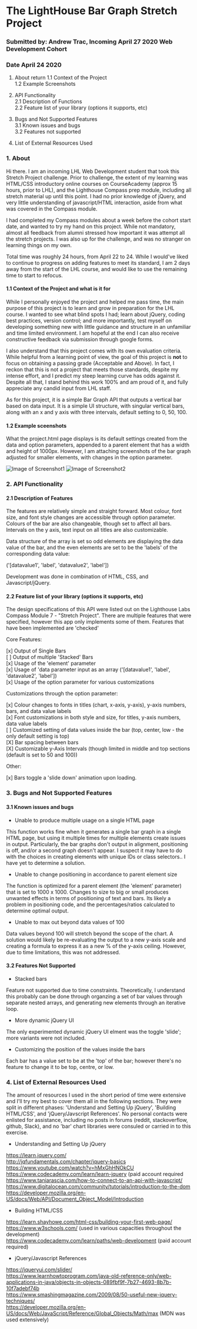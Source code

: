 # The LightHouse Bar Graph Stretch Project  
### Submitted by: Andrew Trac, Incoming April 27 2020 Web Development Cohort
### Date April 24 2020

1. About  return
    1.1 Context of the Project  
    1.2 Example Screenshots  

2. API Functionality  
    2.1 Description of Functions  
    2.2 Feature list of your library (options it supports, etc)  

3. Bugs and Not Supported Features  
    3.1 Known issues and bugs  
    3.2 Features not supported  

4. List of External Resources Used  
  
### 1. About  

Hi there. I am an incoming LHL Web Development student that took this Stretch Project challenge. Prior to challenge, the extent of my learning was HTML/CSS introductory online courses on CourseAcademy (approx 15 hours, prior to LHL), and the Lighthouse Compass prep module, including all stretch material up until this point. I had no prior knowledge of jQuery, and very little understanding of javascript/HTML interaction, aside from what was covered in the Compass module.   

I had completed my Compass modules about a week before the cohort start date, and wanted to try my hand on this project. While not mandatory, almost all feedback from alumni stressed how important it was attempt all the stretch projects. I was also up for the challenge, and was no stranger on learning things on my own.  

Total time was roughly 24 hours, from April 22 to 24. While I would've liked to continue to progress on adding features to meet its standard, I am 2 days away from the start of the LHL course, and would like to use the remaining time to start to refocus.  
  
#### 1.1 Context of the Project and what is it for  
  
While I personally enjoyed the project and helped me pass time, the main purpose of this project is to learn and grow in preparation for the LHL course. I wanted to see what blind spots I had; learn about jQuery, coding best practices, version control; and more importantly, test myself on developing something new with little guidance and structure in an unfamiliar and time limited environment. I am hopeful at the end I can also receive constructive feedback via submission through google forms.  
  

I also understand that this project comes with its own evaluation criteria. While helpful from a learning point of view, the goal of this project is **not** to focus on obtaining a passing grade (Acceptable and Above). In fact, I reckon that this is not a project that meets those standards, despite my intense effort, and I predict my steep learning curve has odds against it. Despite all that, I stand behind this work 100% and am proud of it, and fully appreciate any candid input from LHL staff.  


As for this project, it is a simple Bar Graph API that outputs a vertical bar based on data input. It is a simple UI structure, with singular vertical bars, along with an x and y axis with three intervals, default setting to 0, 50, 100.  


#### 1.2 Example sceenshots  


  
What the project.html page displays is its default settings created from the data and option parameters, appended to a parent element that has a width and height of 1000px. However, I am attaching screenshots of the bar graph adjusted for smaller elements, with changes in the option parameter.   
  

![Image of Screenshot1](https://at1787.github.io/LLStretchProject/Screenshot1.png)
![Image of Screenshot2](https://at1787.github.io/LLStretchProject/Screenshot2.png)
  
### 2. API Functionality  

#### 2.1 Description of Features  


The features are relatively simple and straight forward. Most colour, font size, and font style changes are accessible through option parameter. Colours of the bar are also changeable, though set to affect all bars. Intervals on the y axis, text input on all titles are also customizable.  


Data structure of the array is set so odd elements are displaying the data value of the bar, and the even elements are set to be the 'labels' of the corresponding data value:  


('[datavalue1', 'label', 'datavalue2', 'label'])  


Development was done in combination of HTML, CSS, and Javascript/jQuery.  


#### 2.2 Feature list of your library (options it supports, etc)  


The design specifications of this API were listed out on the Lighthouse Labs Compass Module 7 - "Stretch Project". There are multiple features that were specified, however this app only implements some of them. Features that have been implemented are 'checked'  


Core Features:  

[x] Output of Single Bars  
[ ] Output of multiple 'Stacked' Bars  
[x] Usage of the 'element' parameter  
[x] Usage of 'data parameter input as an array ('[datavalue1', 'label', 'datavalue2', 'label'])  
[x] Usage of the option parameter for various customizations  
  

Customizations through the option parameter:  
  

[x] Colour changes to fonts in titles (chart, x-axis, y-axis), y-axis numbers, bars, and data value labels  
[x] Font customizations in both style and size, for titles, y-axis numbers, data value labels  
[ ] Customized setting of data values inside the bar (top, center, low - the only default setting is top)  
[X] Bar spacing between bars  
[X] Customizable y-Axis Intervals (though limited in middle and top sections (default is set to 50 and 100))  

  

Other:  
  

[x] Bars toggle a 'slide down' animation upon loading. 


### 3. Bugs and Not Supported Features  


#### 3.1 Known issues and bugs  


- Unable to produce multiple usage on a single HTML page

This function works fine when it generates a single bar graph in a single HTML page, but using it multiple times for multiple elements create issues in output. Particularly, the bar graphs don't output in alignment, positioning is off, and/or a second graph doesn't appear. I suspect it may have to do with the choices in creating elements with unique IDs or class selectors.. I have yet to determine a solution. 

- Unable to change positioning in accordance to parent element size 

The function is optimized for a parent element (the 'element' parameter) that is set to 1000 x 1000. Changes to size to big or small produces unwanted effects in terms of positioning of text and bars. Its likely a problem in positioning code, and the percentages/ratios calculated to determine optimal output. 

- Unable to max out beyond data values of 100

Data values beyond 100 will stretch beyond the scope of the chart. A solution would likely be re-evaluating the output to a new y-axis scale and creating a formula to express it as a new % of the y-axis ceiling. However, due to time limitations, this was not addressed. 

#### 3.2 Features Not Supported

- Stacked bars

Feature not supported due to time constraints. Theoretically, I understand this probably can be done through organzing a set of bar values through separate nested arrays, and generating new elements through an iterative loop. 

- More dynamic jQuery UI

The only experimented dynamic jQuery UI elment was the toggle 'slide'; more variants were not included. 

- Customizing the position of the values inside the bars

Each bar has a value set to be at the 'top' of the bar; however there's no feature to change it to be top, centre, or low.  

### 4. List of External Resources Used  
  
The amount of resources I used in the short period of time were extensive and I'll try my best to cover them all in the following sections. They were split in different phases: 'Understand and Setting Up jQuery', 'Building HTML/CSS', and 'jQuery/Javscript References'. No personal contacts were enlisted for assistance, including no posts in forums (reddit, stackoverflow, github, Slack), and no 'bar' chart libraries were consuled or carried in to this exercise.  

- Understanding and Setting Up jQuery

https://learn.jquery.com/  
http://jqfundamentals.com/chapter/jquery-basics  
https://www.youtube.com/watch?v=hMxGhHNOkCU  
https://www.codecademy.com/learn/learn-jquery (paid account required  
https://www.taniarascia.com/how-to-connect-to-an-api-with-javascript/  
https://www.digitalocean.com/community/tutorials/introduction-to-the-dom  
https://developer.mozilla.org/en-US/docs/Web/API/Document_Object_Model/Introduction  

- Building HTML/CSS

https://learn.shayhowe.com/html-css/building-your-first-web-page/  
https://www.w3schools.com/ (used in various capacities throughout the development)  
https://www.codecademy.com/learn/paths/web-development (paid account required)  

- jQuery/Javascript References  
  
https://jqueryui.com/slider/  
https://www.learnhowtoprogram.com/java-old-reference-only/web-applications-in-java/objects-in-objects-089fbf9f-7b27-4693-8b7b-10f7adebf74b  
https://www.smashingmagazine.com/2009/08/50-useful-new-jquery-techniques/  
https://developer.mozilla.org/en-US/docs/Web/JavaScript/Reference/Global_Objects/Math/max  (MDN was used extensively)  







